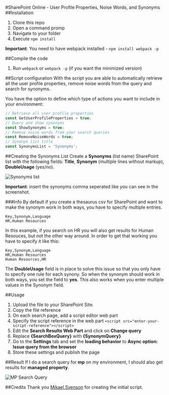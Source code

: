 #SharePoint Online - User Profile Properties, Noise Words, and Synonyms
##Installation
1. Clone this repo
2. Open a command promp
3. Navigate to your folder
4. Execute
``
npm install
``

**Important**: You need to have webpack installed - ``npm install webpack -p``

##Compile the code
1. Run ``webpack`` or ``webpack -p`` (if you want the minimized version)

##Script configuration
With the script you are able to automatically retrieve all the user profile properties, remove noise words from the query and search for synonyms.

You have the option to define which type of actions you want to include in your environment:
```javascript
// Retrieve all user profile properties
const GetUserProfileProperties = true;
// Query and show synonyms
const ShowSynonyms = true;
// Remove noise words from your search queries
const RemoveNoiseWords = true;
// Synonym list title
const SynonymsList = 'Synonyms';
```

##Creating the Synonyms List
Create a **Synonyms** (list name) SharePoint list with the following fields: **Title**, **Synonym** (multiple lines without markup), **DoubleUsage** (yes/no).

![Synonyms list](https://raw.githubusercontent.com/estruyf/blog/master/SPO-Synonyms/synonym-list.png "Synonyms list")

**Important**: insert the synonyms comma seperated like you can see in the screenshot.

###Info
By default if you create a thesaurus csv for SharePoint and want to make the synonym work in both ways, you have to specify multiple entries. 

```
Key,Synonym,Language   
HR,Human Resources
```

In this example, if you search on HR you will also get results for Human Resouces, but not the other way around. In order to get that working you have to specify it like this:

```
Key,Synonym,Language   
HR,Human Resources  
Human Resources,HR
```

The **DoubleUsage** field is in place to solve this issue so that you only have to specify one rule for each synony. So when the synonym should work in both ways, you set the field to **yes**. This also works when you enter multiple values in the Synonym field.

##Usage
1. Upload the file to your SharePoint Site.
2. Copy the file reference
3. On each search page, add a script editor web part
4. Specify the script reference in the web part ``<script src="enter-your-script-reference"></script>``
5. Edit the **Search Results Web Part** and click on **Change query**
6. Replace **{SearchBoxQuery}** with **{SynonymQuery}**
7. Go to the **Settings** tab and set the **loading behavior** to **Async option: Issue query from the browser**
8. Store these settings and publish the page

##Result
If I do a search query for **mp** on my environment, I should also get results for **managed property**.

![MP Search Query](https://raw.githubusercontent.com/estruyf/blog/master/SPO-Synonyms/screenshots/example.png "MP Search Query")

##Credits
Thank you [Mikael Svenson](https://twitter.com/mikaelsvenson) for creating the initial script.